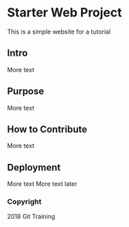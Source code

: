 # Starter Web Project

This is a simple website for a tutorial

## Intro

More text

## Purpose

More text

## How to Contribute

More text

## Deployment

More text
More text later

### Copyright
2018 Git Training

